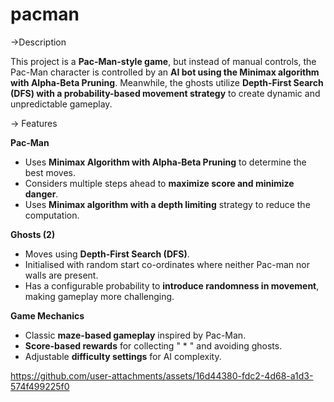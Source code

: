 # pacman

->Description

This project is a **Pac-Man-style game**, but instead of manual controls, the Pac-Man character is controlled by an **AI bot using the Minimax algorithm with Alpha-Beta Pruning**. Meanwhile, the ghosts utilize **Depth-First Search (DFS) with a probability-based movement strategy** to create dynamic and unpredictable gameplay.

-> Features

**Pac-Man**  
  - Uses **Minimax Algorithm with Alpha-Beta Pruning** to determine the best moves.  
  - Considers multiple steps ahead to **maximize score and minimize danger**.
  - Uses **Minimax algorithm with a depth limiting** strategy to reduce the computation.

**Ghosts (2)**
  - Moves using **Depth-First Search (DFS)**.
  - Initialised with random start co-ordinates where neither Pac-man nor walls are present.
  - Has a configurable probability to **introduce randomness in movement**, making gameplay more challenging.  

**Game Mechanics**  
  - Classic **maze-based gameplay** inspired by Pac-Man.
  - **Score-based rewards** for collecting " * " and avoiding ghosts.  
  - Adjustable **difficulty settings** for AI complexity.  



https://github.com/user-attachments/assets/16d44380-fdc2-4d68-a1d3-574f499225f0

